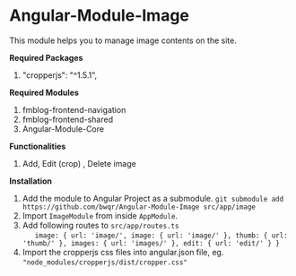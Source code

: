 # Angular-Module-Image

This module helps you to manage image contents on the site.

**Required Packages**
1. "cropperjs": "^1.5.1",

**Required Modules**
1. fmblog-frontend-navigation
2. fmblog-frontend-shared
3. Angular-Module-Core

**Functionalities**
1. Add, Edit (crop) , Delete image

**Installation**
1. Add the module to Angular Project as a submodule. 
`git submodule add https://github.com/bwqr/Angular-Module-Image src/app/image`
2. Import `ImageModule` from inside `AppModule`.
3. Add following routes to `src/app/routes.ts`  
`   
image: {
    url: 'image/',
    image: { url: 'image/' },
    thumb: { url: 'thumb/' },
    images: { url: 'images/' },
    edit: { url: 'edit/' }
}
`
4. Import the cropperjs css files into angular.json file, eg.  
`
"node_modules/cropperjs/dist/cropper.css"
`